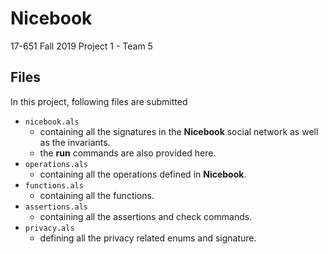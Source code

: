 # Nicebook
17-651 Fall 2019 Project 1 - Team 5

## Files
In this project, following files are submitted
- `nicebook.als`
  - containing all the signatures in the **Nicebook** social network as well as the invariants.
  - the **run** commands are also provided here.
- `operations.als`
  - containing all the operations defined in **Nicebook**.
- `functions.als`
  - containing all the functions.
- `assertions.als`
  - containing all the assertions and check commands.
- `privacy.als`
  - defining all the privacy related enums and signature.

